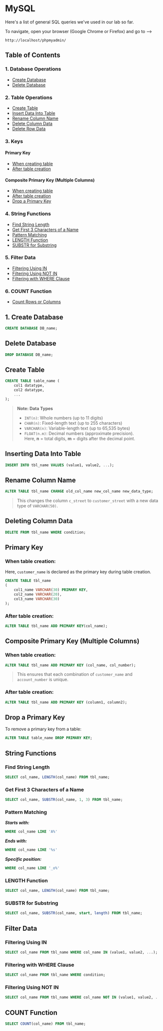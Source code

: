 #  MySQL  
Here's a list of general SQL queries we've used in our lab so far.

To navigate, open your browser (Google Chrome or Firefox) and go to -->

```
http://localhost/phpmyadmin/
```
## Table of Contents

### 1. Database Operations
- [Create Database](#create-database)  
- [Delete Database](#delete-database)

### 2. Table Operations
- [Create Table](#create-table)  
- [Insert Data Into Table](#inserting-data-into-table)  
- [Rename Column Name](#rename-column-name)  
- [Delete Column Data](#deleting-column-data)  
- [Delete Row Data](#deleting-row-data)

### 3. Keys
#### Primary Key
- [When creating table](#when-table-creation)  
- [After table creation](#after-table-creation)  

#### Composite Primary Key (Multiple Columns)
- [When creating table](#when-table-creation-1)  
- [After table creation](#after-table-creation-1)  
- [Drop a Primary Key](#drop-a-primary-key)

### 4. String Functions
- [Find String Length](#find-string-length)  
- [Get First 3 Characters of a Name](#get-first-3-characters-of-a-name)  
- [Pattern Matching](#pattern-matching)  
- [LENGTH Function](#length-function)  
- [SUBSTR for Substring](#substr-for-substring)

### 5. Filter Data
- [Filtering Using IN](#filtering-using-in)  
- [Filtering Using NOT IN](#filtering-using-not-in)  
- [Filtering with WHERE Clause](#filtering-with-where-clause)

### 6. COUNT Function
- [Count Rows or Columns](#count-function)

## 1. Create Database
```sql
CREATE DATABASE DB_name;
```
## Delete Database
```sql
DROP DATABASE DB_name;
```

## Create Table

```sql
CREATE TABLE table_name (
    col1 datatype,
    col2 datatype,
    ...
);
```
> **Note: Data Types**
> 
> - `INT(n)`: Whole numbers (up to 11 digits)
> - `CHAR(n)`: Fixed-length text (up to 255 characters)
> - `VARCHAR(n)`: Variable-length text (up to 65,535 bytes)
> - `FLOAT(n.m)`: Decimal numbers (approximate precision).  
>   Here, **n** = total digits, **m** = digits after the decimal point.

## Inserting Data Into Table
```sql
INSERT INTO tbl_name VALUES (value1, value2, ...);
```

## Rename Column Name

```sql
ALTER TABLE tbl_name CHANGE old_col_name new_col_name new_data_type;
```

> This changes the column `c_street` to `customer_street` with a new data type of `VARCHAR(50)`.

## Deleting Column Data

```sql
DELETE FROM tbl_name WHERE condition;
```
## Primary Key 
### When table creation:
Here, `customer_name` is declared as the primary key during table creation.

```sql
CREATE TABLE tbl_name 
(
    col1_name VARCHAR(30) PRIMARY KEY,
    col2_name VARCHAR(20),
    col3_name VARCHAR(30)
);

```
###  After table creation:
```sql
ALTER TABLE tbl_name ADD PRIMARY KEY(col_name);
```

## Composite Primary Key (Multiple Columns) 
### When table creation:
```sql
ALTER TABLE tbl_name ADD PRIMARY KEY (col_name, col_number);
```
> This ensures that each combination of `customer_name` and `account_number` is unique.

###  After table creation:
```sql
ALTER TABLE tbl_name ADD PRIMARY KEY (column1, column2);
```
## Drop a Primary Key
To remove a primary key from a table:
```sql
ALTER TABLE table_name DROP PRIMARY KEY;
```
## String Functions
###  Find String Length
```sql
SELECT col_name, LENGTH(col_name) FROM tbl_name;
```
###  Get First 3 Characters of a Name
```sql
SELECT col_name, SUBSTR(col_name, 1, 3) FROM tbl_name;
```
### Pattern Matching
***Starts with:***
```sql
WHERE col_name LIKE 'A%'
```
***Ends with:***
```sql
WHERE col_name LIKE '%s'
```
***Specific position:***
```sql
WHERE col_name LIKE '_o%'
```
### LENGTH Function

```sql
SELECT col_name, LENGTH(col_name) FROM tbl_name;
```
### SUBSTR for Substring

```sql
SELECT col_name, SUBSTR(col_name, start, length) FROM tbl_name;
```
## Filter Data
###  Filtering Using IN
```sql
SELECT col_name FROM tbl_name WHERE col_name IN (value1, value2, ...);
```
###  Filtering with WHERE Clause
```sql
SELECT col_name FROM tbl_name WHERE condition;
```
### Filtering Using NOT IN
```sql
SELECT col_name FROM tbl_name WHERE col_name NOT IN (value1, value2, ...);
```
## COUNT Function

```sql
SELECT COUNT(col_name) FROM tbl_name;
```